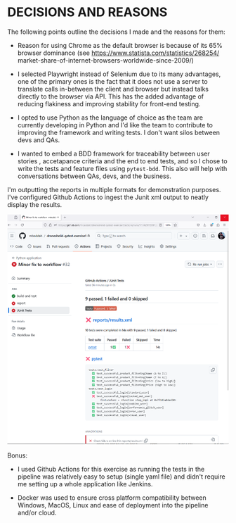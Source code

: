 # DECISIONS AND REASONS

The following points outline the decisions I made and the reasons for them:

- Reason for using Chrome as the default browser is because of its 65% browser dominance (see  https://www.statista.com/statistics/268254/
market-share-of-internet-browsers-worldwide-since-2009/)

- I selected Playwright instead of Selenium due to its many advantages, one of the primary ones is the fact that it does not use a server to translate calls in-between the client and browser but instead talks directly to the browser via API. This has the added advantage of reducing flakiness and improving stability for front-end testing.

- I opted to use Python as the language of choice as the team are currently developing in Python and I'd like the team to contribute to improving the framework and writing tests. I don't want silos between devs and QAs.

- I wanted to embed a BDD framework for traceability between user stories , accetapance criteria and the end to end tests, and so I chose to write the tests and feature files using `pytest-bdd`. This also will help with conversations between QAs, devs, and the business.

I'm outputting the reports in multiple formats for demonstration purposes. I've configured Github Actions to ingest the Junit xml output to neatly display the results.

![alt text](image.png)

Bonus:

- I used Github Actions for this exercise as running the tests in the pipeline was relatively easy to setup (single yaml file) and didn't require me setting up a whole application like Jenkins. 

- Docker was used to ensure cross platform compatibility between Windows, MacOS, Linux and ease of deployment into the pipeline and/or cloud.
